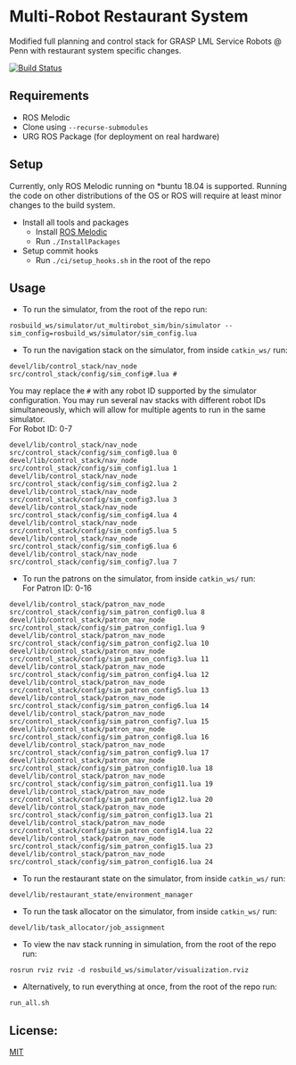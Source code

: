 # Multi-Robot Restaurant System

Modified full planning and control stack for GRASP LML Service Robots @ Penn with restaurant system specific changes.

[![Build Status](https://travis-ci.com/kylevedder/ServiceRobotControlStack.svg?branch=master)](https://travis-ci.com/kylevedder/ServiceRobotControlStack)

## Requirements

 - ROS Melodic
 - Clone using `--recurse-submodules`
 - URG ROS Package (for deployment on real hardware)

## Setup

Currently, only ROS Melodic running on *buntu 18.04 is supported. Running the code on other distributions of the OS or ROS will require at least minor changes to the build system.

 - Install all tools and packages
   - Install [ROS Melodic](http://wiki.ros.org/melodic/Installation)
   - Run `./InstallPackages`
 - Setup commit hooks
   - Run `./ci/setup_hooks.sh` in the root of the repo
   
## Usage
 - To run the simulator, from the root of the repo run:
 ```
 rosbuild_ws/simulator/ut_multirobot_sim/bin/simulator --sim_config=rosbuild_ws/simulator/sim_config.lua
 ```
 
 - To run the navigation stack on the simulator, from inside `catkin_ws/` run:
 ```
 devel/lib/control_stack/nav_node src/control_stack/config/sim_config#.lua #
 ```
 You may replace the `#` with any robot ID supported by the simulator configuration. You may run several nav stacks with different robot IDs simultaneously, which will allow for multiple agents to run in the same simulator. <br />
 For Robot ID: 0-7
 ```
 devel/lib/control_stack/nav_node src/control_stack/config/sim_config0.lua 0
 devel/lib/control_stack/nav_node src/control_stack/config/sim_config1.lua 1
 devel/lib/control_stack/nav_node src/control_stack/config/sim_config2.lua 2
 devel/lib/control_stack/nav_node src/control_stack/config/sim_config3.lua 3
 devel/lib/control_stack/nav_node src/control_stack/config/sim_config4.lua 4
 devel/lib/control_stack/nav_node src/control_stack/config/sim_config5.lua 5
 devel/lib/control_stack/nav_node src/control_stack/config/sim_config6.lua 6
 devel/lib/control_stack/nav_node src/control_stack/config/sim_config7.lua 7
 ```
 - To run the patrons on the simulator, from inside `catkin_ws/` run: <br />
 For Patron ID: 0-16
 ```
 devel/lib/control_stack/patron_nav_node src/control_stack/config/sim_patron_config0.lua 8
 devel/lib/control_stack/patron_nav_node src/control_stack/config/sim_patron_config1.lua 9
 devel/lib/control_stack/patron_nav_node src/control_stack/config/sim_patron_config2.lua 10
 devel/lib/control_stack/patron_nav_node src/control_stack/config/sim_patron_config3.lua 11
 devel/lib/control_stack/patron_nav_node src/control_stack/config/sim_patron_config4.lua 12
 devel/lib/control_stack/patron_nav_node src/control_stack/config/sim_patron_config5.lua 13
 devel/lib/control_stack/patron_nav_node src/control_stack/config/sim_patron_config6.lua 14
 devel/lib/control_stack/patron_nav_node src/control_stack/config/sim_patron_config7.lua 15
 devel/lib/control_stack/patron_nav_node src/control_stack/config/sim_patron_config8.lua 16
 devel/lib/control_stack/patron_nav_node src/control_stack/config/sim_patron_config9.lua 17
 devel/lib/control_stack/patron_nav_node src/control_stack/config/sim_patron_config10.lua 18
 devel/lib/control_stack/patron_nav_node src/control_stack/config/sim_patron_config11.lua 19
 devel/lib/control_stack/patron_nav_node src/control_stack/config/sim_patron_config12.lua 20
 devel/lib/control_stack/patron_nav_node src/control_stack/config/sim_patron_config13.lua 21
 devel/lib/control_stack/patron_nav_node src/control_stack/config/sim_patron_config14.lua 22
 devel/lib/control_stack/patron_nav_node src/control_stack/config/sim_patron_config15.lua 23
 devel/lib/control_stack/patron_nav_node src/control_stack/config/sim_patron_config16.lua 24
 ```
 
 - To run the restaurant state on the simulator, from inside `catkin_ws/` run:
 ```
 devel/lib/restaurant_state/environment_manager
 ```
 - To run the task allocator on the simulator, from inside `catkin_ws/` run:
 ```
 devel/lib/task_allocator/job_assignment
 ```
 
 - To view the nav stack running in simulation, from the root of the repo run:
```
rosrun rviz rviz -d rosbuild_ws/simulator/visualization.rviz
```

- Alternatively, to run everything at once, from the root of the repo run:
```
run_all.sh
```

## License:

[MIT](../master/LICENSE)

